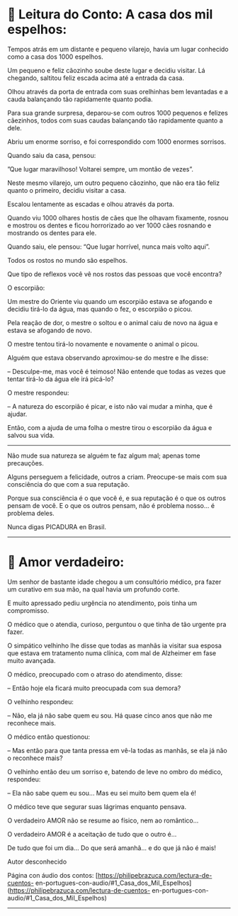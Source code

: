 # :book: Leitura do Conto: A casa dos mil espelhos: 

Tempos atrás em um distante e pequeno vilarejo, havia um lugar conhecido como a casa dos 1000 espelhos.

Um pequeno e feliz cãozinho soube deste lugar e decidiu visitar. 
Lá chegando, saltitou feliz escada acima até a entrada da casa.

Olhou através da porta de entrada com suas orelhinhas bem levantadas e a cauda balançando tão rapidamente quanto podia.

Para sua grande surpresa, deparou-se com outros 1000 pequenos e felizes cãezinhos, todos com suas caudas balançando tão rapidamente quanto a dele.

Abriu um enorme sorriso, e foi correspondido com 1000 enormes sorrisos.

Quando saiu da casa, pensou:

”Que lugar maravilhoso! Voltarei sempre, um montão de vezes”.

Neste mesmo vilarejo, um outro pequeno cãozinho, que não era tão feliz quanto o primeiro, decidiu visitar a casa.

Escalou lentamente as escadas e olhou através da porta.

Quando viu 1000 olhares hostis de cães que lhe olhavam fixamente, rosnou e mostrou os dentes e ficou horrorizado ao ver 
1000 cães rosnando e mostrando os dentes para ele.

Quando saiu, ele pensou: “Que lugar horrível, nunca mais volto aqui”.

Todos os rostos no mundo são espelhos.
 
Que tipo de reflexos você vê nos rostos das pessoas que você encontra?

 O escorpião: 
 
Um mestre do Oriente viu quando um escorpião estava se afogando e decidiu tirá-lo da água, mas quando o fez, o escorpião o picou.

Pela reação de dor, o mestre o soltou e o animal caiu de novo na água e estava se afogando de novo.

O mestre tentou tirá-lo novamente e novamente o animal o picou.

Alguém que estava observando aproximou-se do mestre e lhe disse:

– Desculpe-me, mas você é teimoso! Não entende que todas as vezes que tentar tirá-lo da água ele irá picá-lo?

O mestre respondeu:

– A natureza do escorpião é picar, e isto não vai mudar a minha, que é ajudar.

Então, com a ajuda de uma folha o mestre tirou o escorpião da água e salvou sua vida.

***

Não mude sua natureza se alguém te faz algum mal; apenas tome precauções.

Alguns perseguem a felicidade, outros a criam. Preocupe-se mais com sua consciência do que com a sua reputação.

Porque sua consciência é o que você é, e sua reputação é o que os outros pensam de você. E o que os outros pensam, não é 
problema nosso... é problema deles.

Nunca digas PICADURA en Brasil.

---

# :book: Amor verdadeiro:

Um senhor de bastante idade chegou a um consultório médico, pra fazer um curativo em sua mão, na qual havia um profundo 
corte.

E muito apressado pediu urgência no atendimento, pois tinha um compromisso.

O médico que o atendia, curioso, perguntou o que tinha de tão urgente pra fazer.

O simpático velhinho lhe disse que todas as manhãs ia visitar sua esposa que estava em tratamento numa clínica, com mal de Alzheimer em fase muito avançada.

O médico, preocupado com o atraso do atendimento, disse:

– Então hoje ela ficará muito preocupada com sua demora?

O velhinho respondeu:

– Não, ela já não sabe quem eu sou. Há quase cinco anos que não me reconhece mais.

O médico então questionou:

– Mas então para que tanta pressa em vê-la todas as manhãs, se ela já não o reconhece mais?

O velhinho então deu um sorriso e, batendo de leve no ombro do médico, respondeu:

– Ela não sabe quem eu sou... Mas eu sei muito bem quem ela é!

O médico teve que segurar suas lágrimas enquanto pensava.

O verdadeiro AMOR não se resume ao físico, nem ao romântico...

O verdadeiro AMOR é a aceitação de tudo que o outro é...

De tudo que foi um dia... Do que será amanhã... e do que já não é mais!

Autor desconhecido

Página con áudio dos contos: [https://philipebrazuca.com/lectura-de-cuentos-
en-portugues-con-audio/#1_Casa_dos_Mil_Espelhos](https://philipebrazuca.com/lectura-de-cuentos-
en-portugues-con-audio/#1_Casa_dos_Mil_Espelhos)

---
